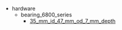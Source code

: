 * hardware
  * bearing_6800_series
    * [35_mm_id_47_mm_od_7_mm_depth](hardware/bearing_6800_series/35_mm_id_47_mm_od_7_mm_depth)
